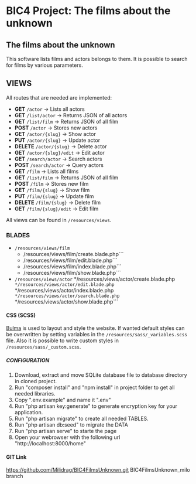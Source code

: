# BIC4 Project: The films about the unknown

## The films about the unknown

This software lists films and actors belongs to them.
It is possible to search for films by various parameters.

## VIEWS
All routes that are needed are implemented:
 * **GET** ```/actor``` &rarr; Lists all actors
 * **GET** ```/list/actor``` &rarr; Returns JSON of all actors
 * **GET** ```/list/film``` &rarr; Returns JSON of all film
 * **POST** ```/actor``` &rarr; Stores new actors
 * **GET** ```/actor/{slug}``` &rarr; Show actor
 * **PUT** ```/actor/{slug}``` &rarr; Update actor
 * **DELETE** ```/actor/{slug}``` &rarr; Delete actor
 * **GET** ```/actor/{slug}/edit``` &rarr; Edit actor
 * **GET** ```/search/actor``` &rarr; Search actors
 * **POST** ```/search/actor``` &rarr; Query actors
 * **GET** ```/film``` &rarr; Lists all films
 * **GET** ```/list/film``` &rarr; Returns JSON of all film
 * **POST** ```/film``` &rarr; Stores new film
 * **GET** ```/film/{slug}``` &rarr; Show film
 * **PUT** ```/film/{slug}``` &rarr; Update film
 * **DELETE** ```/film/{slug}``` &rarr; Delete film
 * **GET** ```/film/{slug}/edit``` &rarr; Edit film

All views can be found in ```/resources/views```.

### BLADES

 * ```/resources/views/film```
     * /resources/views/film/create.blade.php```
     * /resources/views/film/edit.blade.php```
     * /resources/views/film/index.blade.php```
     * /resources/views/film/show.blade.php```
 * ```/resources/views/actor```
      */resources/views/actor/create.blade.php```
      */resources/views/actor/edit.blade.php```
      */resources/views/actor/index.blade.php```
      */resources/views/actor/search.blade.php```
      */resources/views/actor/show.blade.php```


#### CSS (SCSS)

[Bulma](https://bulma.io) is used to layout and style the website.
If wanted default styles can be overwritten by setting variables in the ```/resources/sass/_variables.scss``` file.
Also it is possible to write custom styles in ```/resources/sass/_custom.scss```.


##### CONFIGURATION

1. Download, extract and move SQLite database file to database directory in cloned project.
2. Run "composer install" and "npm install" in project folder to get all needed libraries.
3. Copy ".env.example" and name it ".env"
4. Run "php artisan key:generate" to generate encryption key for your application.
5. Run "php artisan migrate" to create all needed TABLES.
6. Run "php artisan db:seed" to migrate the DATA
7. Run "php artisan serve" to starte the page
8. Open your webrowser with the following url "http://localhost:8000/home"

#### GIT Link

https://github.com/Milidrag/BIC4FilmsUnknown.git
BIC4FilmsUnknown_milo branch


